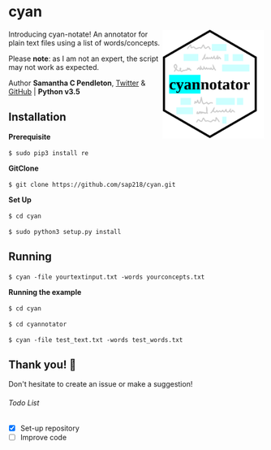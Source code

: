 # cyan

<img src="cyan.png" align="right" alt="cyan annotate logo" width="200">

Introducing cyan-notate! An annotator for plain text files using a list of words/concepts.

Please **note**: as I am not an expert, the script may not work as expected. 

Author __Samantha C Pendleton__, [Twitter](https://twitter.com/sap218) & [GitHub](https://github.com/sap218) | **Python v3.5**

## Installation

**Prerequisite**

`$ sudo pip3 install re`

**GitClone**

`$ git clone https://github.com/sap218/cyan.git`

**Set Up**

`$ cd cyan`

`$ sudo python3 setup.py install` 

## Running

```$ cyan -file yourtextinput.txt -words yourconcepts.txt```

**Running the example**

`$ cd cyan` 

`$ cd cyannotator`

`$ cyan -file test_text.txt -words test_words.txt`

## Thank you! :abcd:

Don't hesitate to create an issue or make a suggestion!

###### Todo List
- [x] Set-up repository
- [ ] Improve code
